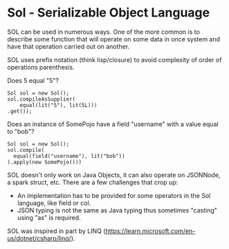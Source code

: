 # Sol - Serializable Object Language 
SOL can be used in numerous ways. One of the more common is to describe some function that will
operate on some data in once system and have that operation carried out on another. 

SOL uses prefix notation (think lisp/closure) to avoid complexity of order of operations parenthesis.

Does 5 equal "5"?
```declarative
Sol sol = new Sol();
sol.compileAsSupplier(
    equal(lit("5"), lit(5L)))
.get());
```
Does an instance of SomePojo have a field "username" with a value equal to "bob"?
```declarative
Sol sol = new Sol();
sol.compile(
  equal(field("username"), lit("bob"))
).apply(new SomePojo()))
```

SOL doesn't only work on Java Objects, it can also operate on JSONNode, a spark struct, etc. 
There are a few challenges that crop up:

- An implementation has to be provided for some operators in the Sol language, like field or col.
- JSON typing is not the same as Java typing thus sometimes "casting" using "as" is required. 


SOL was inspired in part by LINQ (https://learn.microsoft.com/en-us/dotnet/csharp/linq/). 

